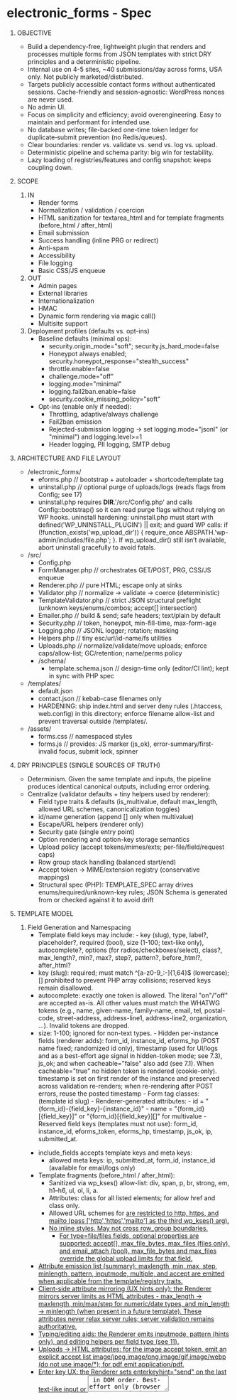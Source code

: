 electronic_forms - Spec
================================================================

1. OBJECTIVE
	- Build a dependency-free, lightweight plugin that renders and processes multiple forms from JSON templates with strict DRY principles and a deterministic pipeline.
	- Internal use on 4-5 sites, ~40 submissions/day across forms, USA only. Not publicly marketed/distributed.
	- Targets publicly accessible contact forms without authenticated sessions. Cache-friendly and session-agnostic: WordPress nonces are never used.
	- No admin UI.
	- Focus on simplicity and efficiency; avoid overengineering. Easy to maintain and performant for intended use.
	- No database writes; file-backed one-time token ledger for duplicate‑submit prevention (no Redis/queues).
	- Clear boundaries: render vs. validate vs. send vs. log vs. upload.
	- Deterministic pipeline and schema parity: big win for testability.
	- Lazy loading of registries/features and config snapshot: keeps coupling down.

2. SCOPE
	1. IN
		- Render forms
		- Normalization / validation / coercion
		- HTML sanitization for textarea_html and for template fragments (before_html / after_html)
		- Email submission
		- Success handling (inline PRG or redirect)
		- Anti-spam
		- Accessibility
		- File logging
		- Basic CSS/JS enqueue
	2. OUT
		- Admin pages
		- External libraries
		- Internationalization
		- HMAC
		- Dynamic form rendering via magic call()
		- Multisite support
	3. Deployment profiles (defaults vs. opt-ins)
		- Baseline defaults (minimal ops):
			- security.origin_mode="soft"; security.js_hard_mode=false
			- Honeypot always enabled; security.honeypot_response="stealth_success"
			- throttle.enable=false
			- challenge.mode="off"
			- logging.mode="minimal"
			- logging.fail2ban.enable=false
			- security.cookie_missing_policy="soft"
		- Opt-ins (enable only if needed):
			- Throttling, adaptive/always challenge
			- Fail2ban emission
			- Rejected-submission logging → set logging.mode="jsonl" (or "minimal") and logging.level>=1
			- Header logging, PII logging, SMTP debug

3. ARCHITECTURE AND FILE LAYOUT
	- /electronic_forms/
		- eforms.php	// bootstrap + autoloader + shortcode/template tag
		- uninstall.php	// optional purge of uploads/logs (reads flags from Config; see 17)
		- uninstall.php requires __DIR__.'/src/Config.php' and calls Config::bootstrap() so it can read purge flags without relying on WP hooks. uninstall hardening: uninstall.php must start with defined('WP_UNINSTALL_PLUGIN') || exit; and guard WP calls: if (!function_exists('wp_upload_dir')) { require_once ABSPATH.'wp-admin/includes/file.php'; }. If wp_upload_dir() still isn’t available, abort uninstall gracefully to avoid fatals.
	- /src/
		- Config.php
		- FormManager.php	// orchestrates GET/POST, PRG, CSS/JS enqueue
		- Renderer.php		// pure HTML; escape only at sinks
		- Validator.php		// normalize -> validate -> coerce (deterministic)
		- TemplateValidator.php	// strict JSON structural preflight (unknown keys/enums/combos; accept[] intersection)
		- Emailer.php		// build & send; safe headers; text/plain by default
		- Security.php		// token, honeypot, min-fill-time, max-form-age
		- Logging.php		// JSONL logger; rotation; masking
		- Helpers.php		// tiny esc/url/id-name/fs utilities
		- Uploads.php		// normalize/validate/move uploads; enforce caps/allow-list; GC/retention; name/perms policy
		- /schema/
			- template.schema.json	// design-time only (editor/CI lint); kept in sync with PHP spec
	- /templates/
		- default.json
		- contact.json		// kebab-case filenames only
		- HARDENING: ship index.html and server deny rules (.htaccess, web.config) in this directory; enforce filename allow-list and prevent traversal outside /templates/.
	- /assets/
		- forms.css		// namespaced styles
		- forms.js // provides: JS marker (js_ok), error-summary/first-invalid focus, submit lock, spinner

4. DRY PRINCIPLES (SINGLE SOURCES OF TRUTH)
	- Determinism. Given the same template and inputs, the pipeline produces identical canonical outputs, including error ordering.
	- Centralize (validator defaults + tiny helpers used by renderer):
		- Field type traits & defaults (is_multivalue, default max_length, allowed URL schemes, canonicalization toggles)
		- id/name generation (append [] only when multivalue)
		- Escape/URL helpers (renderer only)
		- Security gate (single entry point)
		- Option rendering and option-key storage semantics
		- Upload policy (accept tokens/mimes/exts; per-file/field/request caps)
		- Row group stack handling (balanced start/end)
		- Accept token -> MIME/extension registry (conservative mappings)
		- Structural spec (PHP): TEMPLATE_SPEC array drives enums/required/unknown-key rules; JSON Schema is generated from or checked against it to avoid drift

5. TEMPLATE MODEL
	1. Field Generation and Namespacing
		- Template field keys may include:
                        - key (slug), type, label?, placeholder?, required (bool), size (1-100; text-like only), autocomplete?, options (for radios/checkboxes/select), class?, max_length?, min?, max?, step?, pattern?, before_html?, after_html?
		- key (slug): required; must match ^[a-z0-9_:-]{1,64}$ (lowercase); [] prohibited to prevent PHP array collisions; reserved keys remain disallowed.
		- autocomplete: exactly one token is allowed. The literal "on"/"off" are accepted as-is. All other values must match the WHATWG tokens (e.g., name, given-name, family-name, email, tel, postal-code, street-address, address-line1, address-line2, organization, …). Invalid tokens are dropped.
		- size: 1-100; ignored for non-text types.
                - Hidden per-instance fields (renderer adds): form_id, instance_id, eforms_hp (POST name fixed; randomized id only), timestamp (used for UI/logs and as a best-effort age signal in hidden-token mode; see 7.3), js_ok; and when cacheable="false" also add <input type="hidden" name="eforms_token" value="<UUIDv4>"> (see 7.1). When cacheable="true" no hidden token is rendered (cookie-only). timestamp is set on first render of the instance and preserved across validation re-renders; when re-rendering after POST errors, reuse the posted timestamp
                - Form tag classes: <form class="eforms-form eforms-form-{form_id}"> (template id slug)
                - Renderer-generated attributes:
                        - id = "{form_id}-{field_key}-{instance_id}"
                        - name = "{form_id}[{field_key}]" or "{form_id}[{field_key}][]" for multivalue
                - Reserved field keys (templates must not use): form_id, instance_id, eforms_token, eforms_hp, timestamp, js_ok, ip, submitted_at.
		- include_fields accepts template keys and meta keys:
			- allowed meta keys: ip, submitted_at, form_id, instance_id (available for email/logs only)
		- Template fragments (before_html / after_html):
			- Sanitized via wp_kses() allow-list: div, span, p, br, strong, em, h1–h6, ul, ol, li, a.
			- Attributes: class for all listed elements; for <a> allow href and class only.
			- Allowed URL schemes for <a href> are restricted to http, https, and mailto (pass ['http','https','mailto'] as the third wp_kses() arg).
			- No inline styles. May not cross row_group boundaries.
                - For type=file/files fields, optional properties are supported: accept[], max_file_bytes, max_files (files only), and email_attach (bool). max_file_bytes and max_files override the global upload limits for that field.
		- Attribute emission list (summary): maxlength, min, max, step, minlength, pattern, inputmode, multiple, and accept are emitted when applicable from the template/registry traits.
		- Client-side attribute mirroring (UX hints only): the Renderer mirrors server limits as HTML attributes - max_length -> maxlength, min/max/step for numeric/date types, and min_length -> minlength (when present in a future template). These attributes never relax server rules; server validation remains authoritative.
		- Typing/editing aids: the Renderer emits inputmode, pattern (hints only), and editing helpers per field type (see 11).
		- Uploads -> HTML attributes: for the image accept token, emit an explicit accept list image/jpeg,image/png,image/gif,image/webp (do not use image/*); for pdf emit application/pdf.
		- Enter key UX: the Renderer sets enterkeyhint="send" on the last text-like input or <textarea> in DOM order. Best-effort only (browser support varies) and has no effect on validation or submission flow. The required attribute is driven only by the template’s required: true|false.
	2. Row Groups (Structured Wrappers)
		- pseudo-field: type=row_group with { mode:"start"|"end", tag:"div"|"section" (default div), class:"..." }
		- no key; no data; supports nesting
		- renderer adds a base wrapper class (e.g., "eforms-row") to each row_group element.
		- Dangling opens are auto-closed at form end to keep the DOM valid and a single _global config error EFORMS_ERR_ROW_GROUP_UNBALANCED is logged/emitted. A stray "end" with an empty stack is ignored and logged.
		- row_group pseudo-fields do not count toward validation.max_fields_per_form.
		- Row-group objects must omit key and allow only {type, mode, tag, class}; enforce additionalProperties:false.
		- Mis-balance reporting: if the row_group stack is mis-balanced at form end, emit a single _global config error (EFORMS_ERR_ROW_GROUP_UNBALANCED) (do not duplicate per-field errors).
	3. Template JSON
		- Location: /templates/
		- Filename allow-list: /^[a-z0-9-]+\.json$/
		- Design-time schema pointer (optional but recommended): use a stable web URL to the schema in your repo (e.g., "${SCHEMA_URL}/template.schema.json") or a local absolute path suitable to the environment. Avoid hard-coded /wp-content/plugins/... paths.
		- Minimal shape:
			- id (slug), version (string), title (string)
			- success { mode:"inline"|"redirect", redirect_url?, message? }
                    - email { to, subject, email_template ("foo" -> templates/email/foo.*), include_fields[], display_format_tel? }
				- display_format_tel enum: "xxx-xxx-xxxx" (default), "(xxx) xxx-xxxx", "xxx.xxx.xxxx" (any other value falls back to default at runtime)
			- fields[] of field objects (see 5.1)
			- submit_button_text (string)
			- rules[] of bounded JSON rules (see 10)
	4. Options Shape
		- options = [{ key, label, disabled? }, ...]
		- stored value = option key; label is for rendering only
		- Validation rule: if options[i].disabled === true, that option key may not be submitted; selecting it is a validation error.
	5. Versioning & Cache Keys
		- prefer explicit version; fallback to filemtime()
	6. Validation (Design-time vs Runtime)
		- Runtime in PHP, 2 phases:
			- (0) Structural preflight by TemplateValidator
			- (1) Normalize -> Validate -> Coerce by Validator
			- /src/schema/template.schema.json is CI/docs only; ensure parity with TEMPLATE_SPEC
			- If JSON is malformed or missing keys, it should fail gracefully with a clear "Form configuration error" 	message, not white-screen PHP.
			- Unknown rule values are rejected by the PHP validator.
			- Structural preflight enforces that for file/files fields, accept[] intersect global allow-list is non-empty; otherwise emit EFORMS_ERR_ACCEPT_EMPTY.
			- CI MUST validate /templates/*.json against /src/schema/template.schema.json and assert parity with the PHP TEMPLATE_SPEC to prevent drift.
                        - Enforce email.display_format_tel is one of the allowed enum values; unknown values are dropped at runtime but flagged in preflight.
        7. TemplateContext (internal)
                - TemplateValidator returns a normalized TemplateContext array consumed by Renderer, Validator, and Security.
                - Keys include: has_uploads (bool), descriptors[] (field descriptors from Spec), version, id, email, success, rules, fields (normalized copies).
                - max_input_vars_estimate: int advisory for potential PHP max_input_vars limit.
                - The descriptors array drives attribute mirroring so Renderer and Validator stay perfectly in sync.
                - Type Descriptors & Handler Resolution
                        - Descriptor schema mirrors `Spec::typeDescriptors()`:
                                {
                                        type: string,
                                        is_multivalue: bool,
                                        html: { ... },       // per-type constants mirrored into DOM
                                        validate: { ... },   // validation traits/defaults
                                        handlers: {
                                                validator_id: string,
                                                normalizer_id: string,
                                                renderer_id: string
                                        }
                                }
                        - Each descriptor captures structural traits (multivalue, defaults, attribute mirrors) and per-type constants (accepted schemes, pattern hints). Alias types may reuse handler IDs while overriding traits.
                        - During preflight, handler IDs are resolved to callables via `Validator::resolve()` and `Renderer::resolve()`. These per-class registries are private and fail fast: unknown IDs trigger a `RuntimeException`.
                        - CI asserts every handler ID in TEMPLATE_SPEC resolves in its registry; JSON Schema parity tests guard against drift.
                        - Example resolution:
                                
                                ```php
                                $desc = Spec::typeDescriptors()['email'];
                                $v = Validator::resolve($desc['handlers']['validator_id'], 'validator');
                                $r = Renderer::resolve($desc['handlers']['renderer_id']);
                                $alias = Spec::typeDescriptors()['first_name']; // alias of text
                                Validator::resolve($alias['handlers']['validator_id'], 'validator'); // text validator
                                ```

6. CENTRAL REGISTRIES (INTERNAL ONLY)
        - Static registries (no public filters): field_types, validators, normalizers/coercers, renderers
        - Registries are instantiated on demand; upload and logging registries load only when their features are enabled (see 19.1).
        - Registries are lightweight maps; only entries referenced by the active template are consulted during render/validate; extraneous POST keys are ignored (see §8)
        - Behavior is registry-driven and parameterized by template values
        - Validator, Normalizer/Coercer, and Renderer each maintain a private registry:
                - `private const HANDLERS = ['email' => [self::class, 'validateEmail'], ...];`
                - a tiny `resolve($id)` helper returns the callable and throws a deterministic `RuntimeException` when missing.
        - Registries remain private; resolution happens during preflight and is fail-fast.
	- Uploads registry settings: token->mime/ext expansions; image sanity; caps
	- Accept token map (canonical, conservative). For v1 parity, the only shipped tokens are image and pdf; do not add tokens unless explicitly required.
	- Upload registry loads on demand when a template with file/files is rendered or posted.
	- Structural registry (TEMPLATE_SPEC) defines allowed keys, required combos, enums (implements additionalProperties:false)
	- Escaping map (per sink) to be used consistently:
		- HTML text -> esc_html
		- HTML attribute -> esc_attr
		- Textarea -> esc_textarea
		- URL (render) -> esc_url
		- URL (storage/transport) -> esc_url_raw
		- JSON/logs -> wp_json_encode
	- Challenge and Throttle modules are loaded only when needed. Initialize the challenge module when (a) challenge.mode != "off", or (b) security.cookie_missing_policy == "challenge", or (c) a POST sets Security::token_validate().require_challenge === true. No classes, hooks, or assets are registered otherwise.

7. SECURITY
	1. Submission Protection for Public Forms:
		- Hybrid token scheme (shortcode-driven)
			- [eform id="contact" cacheable="true"] -> cookie-based token (static HTML).
			- [eform id="contact" cacheable="false"] -> server-side per-render token (dynamic hidden field).
			- Server decides token type when generating the form. POST handler is agnostic.
			- Token precedence: When a valid hidden eforms_token (cacheable="false") is present, ignore any cookie token. Reject only if neither a valid hidden token nor a valid cookie token is available. (Prevents false failures from stale cookies.)
		- On GET
			- if cacheable="true":
				- Include <img src="/eforms/prime?f={form_id}" aria-hidden="true" alt="" width="1" height="1">.
				- /eforms/prime responds 204 No Content and sets eforms_t_{form_id}=<UUIDv4> with HttpOnly; SameSite=Lax; Path=/; Max-Age=security.token_ttl_seconds; and Cache-Control: no-store; add Secure when is_ssl().
				- Do not set the Domain attribute by default (avoid cross-subdomain scope)
				- Form HTML is static & cacheable (no token in markup).
			- if cacheable="false":
				- Omit the pixel and inject a hidden eforms_token field (UUIDv4). Send Cache-Control: private, no-store on this page to prevent caching of the per-render token.
		- On POST /eforms/submit
			- CSRF Gate:
				- Evaluate per 7.4 (Origin-only policy).
				- In hard mode: cross -> HARD FAIL; unknown -> HARD FAIL; missing -> HARD FAIL only when security.origin_missing_hard=true
				- In soft mode: cross/unknown -> +1 soft; missing -> +1 soft only when security.origin_missing_soft=true.
			- Method/Type: Require POST. Accept only:
				- application/x-www-form-urlencoded (charset param allowed)
				- multipart/form-data (boundary param required).
				- Else -> 405 Method Not Allowed (with Allow: POST) or 415 Unsupported Media Type.
				- POST size enforcement: see §7.5 (RuntimeCap).
			- Token validation:
				- Hidden-token present (cacheable="false")
					- Validate the hidden eforms_token (UUIDv4).
					- If invalid/missing:
						- When security.submission_token.required=true -> HARD FAIL (EFORMS_ERR_TOKEN).
						- When security.submission_token.required=false -> set token_soft=1 and continue to §7.6.
				- Cookie mode (cacheable="true", no hidden token present)
                                        - Read eforms_t_{form_id} cookie (UUIDv4). If missing/invalid, apply security.cookie_missing_policy (overrides submission_token.required):
                                                - cookie_missing_policy=off -> proceed with no soft signal and continue to §7.6.
                                                - cookie_missing_policy=soft -> set token_soft=1 and continue to §7.6.
                                                - cookie_missing_policy=hard -> HARD FAIL (EFORMS_ERR_TOKEN).
                                                - cookie_missing_policy=challenge -> set token_soft=1 and mark challenge required (even if challenge.mode=off).
                                                        - If verification later succeeds (§7.10), clear all soft signals for this request; hard failures are never overridden.
				- When challenge is required but the provider is unconfigured (missing site/secret keys), do not hard-fail; retain the existing +1 soft signal, log EFORMS_CHALLENGE_UNCONFIGURED, and continue.
				- Precedence rule: If a valid hidden token is present, ignore any cookie token entirely (prevents stale-cookie false negatives).
				- Validation outputs: Security::token_validate() returns { mode:"hidden"|"cookie", token_ok:bool, hard_fail:bool, soft_signal:0|1, require_challenge:bool }. Downstream stages use this object; do not re-parse token state.
				- Cookie rotation: In cookie mode, rotate eforms_t_{form_id} on every POST (first, duplicate, or I/O error). No rotation in hidden-token mode.
				- User message: Map hard failures to EFORMS_ERR_TOKEN (“This form was already submitted or has expired - please reload the page.”).
				- Test matrix (add to CI):
					- hidden + required=true + missing -> HARD
					- hidden + required=false + missing -> soft +1
					- cookie + policy=hard + missing -> HARD
					- cookie + policy=soft + missing -> soft +1
					- cookie + policy=challenge + missing -> soft +1 + challenge; pass -> clears soft, fail/timeout -> remains soft +1
					- cookie + expired (treated as missing) + policy=hard ⇒ HARD
					- cookie + expired (treated as missing) + policy=soft ⇒ soft +1
					- cookie + expired (treated as missing) + policy=challenge ⇒ soft +1 + challenge; pass ⇒ clears soft
	2. Honeypot
		- Ordering: the Honeypot check runs after the CSRF gate (§7.1) and never overrides a CSRF hard fail.
		- Stealth logging: JSONL { code:"EFORMS_ERR_HONEYPOT", severity:"warning", meta:{ stealth:true } }; also set header X-EForms-Stealth: 1. Do not emit a normal "success" info log.
		- Field: eforms_hp (fixed POST name; randomized id). Must be empty. Submitted value is discarded and never logged as content.
		- Config: security.honeypot_response: "hard_fail" | "stealth_success" (default "stealth_success").
		- Common behavior (both modes):
			- Treat as spam-certain and short-circuit the pipeline before validation/coercion/email.
			- Delete any temporary uploads; do not store or attach.
			- Record throttle signal and log { code:"EFORMS_ERR_HONEYPOT", stealth:(security.honeypot_response==="stealth_success") } (no field value).
			- Token handling: attempt ledger reservation to burn the token; in cookie mode, rotate the cookie token in the response.
		- Mode: "stealth_success" (default)
			- No side-effects (no email, no persistent uploads), but mimic a normal success UX:
				- Inline mode: set the short-lived success cookie (eforms_s_{form_id}) and 303 PRG to the same URL; renderer will show the configured success message.
				- Redirect mode: 303 to success.redirect_url as usual.
			- Success metrics/analytics MUST NOT count these as real successes (log flag stealth:true).
		- Mode: "hard_fail"
		- Re-render the form with a generic global error (EFORMS_ERR_HONEYPOT) and HTTP 200; do not expose field-level hints.
	3. Timing Checks
		- min_fill_time default 4s (soft; configurable).
		- min_fill_time is measured from the instance's original timestamp; validation re-renders MUST NOT reset it
		- Max form age enforcement:
                        - Cookie (cacheable="true") mode: token age is enforced by the cookie’s Max-Age; when expired/missing, treat as a missing cookie and apply security.cookie_missing_policy (i.e., policy decides off/soft/hard/challenge).
			- Hidden-token (cacheable="false") mode: posted timestamp is a best-effort age signal; older than security.max_form_age_seconds -> +1 soft (never a hard fail on age alone).
		- js_ok flips to "1" on DOM Ready (soft unless security.js_hard_mode=true, in which case hard fail).
	4. Headers
		- Normalize and truncate User-Agent to printable characters; cap length at security.ua_maxlen
		- Origin check (authoritative): When present, validate the Origin header. Normalize to scheme + host + effective port (80/443 normalized to defaults; non-default ports are significant). Compute origin_state as same | cross | unknown (null/opaque) | missing.
		- Policy (security.origin_mode):
			- off -> no signal (treat as +0).
			- soft (default) -> same -> +0; cross -> +1 soft; unknown (null/opaque) -> +1 soft; missing -> +1 soft only when security.origin_missing_soft=true, otherwise +0.
			- hard -> same -> +0; cross -> HARD FAIL; unknown (null/opaque) -> HARD FAIL; missing -> HARD FAIL only when security.origin_missing_hard=true, otherwise +0.
		- Logging: Log origin_state only (no Referrer). Do not log full header values.
		- Referrer is not consulted; the plugin is Origin-only.
		- Security::origin_evaluate() returns {state: same|cross|unknown|missing, hard_fail: bool, soft_signal: 0|1}. Downstream stages MUST NOT re-parse the Origin header.
	5. POST Size Cap (authoritative)
		- Applies after the Type gate in §7.1 (only application/x-www-form-urlencoded and multipart/form-data are accepted).
		- Definitions:
			- AppCap = security.max_post_bytes (authoritative plugin cap; integer bytes)
			- IniPost = Helpers::bytes_from_ini(ini_get('post_max_size'))
			- IniUpload = Helpers::bytes_from_ini(ini_get('upload_max_filesize'))
		- RuntimeCap (final, authoritative):
			- If uploads.enable = false or Content-Type = application/x-www-form-urlencoded -> RuntimeCap = min(AppCap, IniPost)
			- If uploads.enable = true and Content-Type = multipart/form-data -> RuntimeCap = min(AppCap, IniPost, IniUpload)
			- (Even if no files are posted, multipart/form-data still takes this branch; IniUpload participates in min().)
			- Additionally enforce:
				- uploads.total_request_bytes (request-level), and
				- per-file (uploads.max_file_bytes), per-field totals (uploads.total_field_bytes), and counts (uploads.max_files).
		- Guards and behavior:
			- Early abort: If CONTENT_LENGTH is present and strictly greater than RuntimeCap, abort with a generic message before reading the body.
			- Runtime note: In common PHP SAPIs the request body is parsed before userland; streaming enforcement during read may not be available. When CONTENT_LENGTH is missing/inaccurate, rely on PHP INI limits and post-facto aggregate checks (request/field/file caps) and reject upon detection.
			- Uploads disabled: When uploads.enable = false, never factor any uploads.* values (including IniUpload) into RuntimeCap.
			- Multipart without files: When uploads.enable = true but no file fields are declared/posted, RuntimeCap still follows the multipart branch above; per-file/field caps trivially pass.	
		- Non-normative test matrix (add to CI):
			- uploads=off + urlencoded → RuntimeCap = min(AppCap, IniPost)
			- uploads=on + urlencoded (no files) → RuntimeCap = min(AppCap, IniPost) (no IniUpload)
			- uploads=on + multipart with files → RuntimeCap = min(AppCap, IniPost, IniUpload) + uploads caps
			- Missing/incorrect CONTENT_LENGTH → rely on PHP INI limits; reject post-facto when aggregate caps are computed
		- max_input_vars advisory (non-fatal)
			- Purpose: warn developers when a form is likely to approach PHP’s max_input_vars limit. This is advisory only and never blocks submission.
			- Scope: computed at GET/render time only (no extra work during POST). No admin UI notices are used.
			- Operational notes:
				- PHP max_input_vars applies to $_POST/$_GET only (not $_FILES).
				- Radio groups submit one value at most (+1). Checkbox groups and multi-selects can submit many values.		
			- Threshold:
				- Let M = (int) ini_get('max_input_vars'). If M <= 0, set M = 1000.
				- Trigger an advisory when estimate >= ceil(0.9 * M).
			- Estimation algorithm (render time):
				- Hidden baseline inputs per instance:
				- hidden_base = 5 → form_id, instance_id, eforms_hp, timestamp, js_ok.
				- If cacheable="false" (hidden token rendered): hidden = hidden_base + 1, else hidden = hidden_base.
				- Initialize estimate = hidden.
				- For each field in the template:
					- Single-value controls (text, name/first_name/last_name, email, url, tel/tel_us, zip/zip_us, number, range, date, textarea, textarea_html, select (single), radio (group)): estimate += 1.
					- Checkbox group: estimate += min(options_count, validation.max_options_per_group).
					- Select (multiple): estimate += min(options_count, validation.max_options_per_group).
					- row_group pseudo-fields: +0 (no data).
				- Do not count uploads: $_FILES entries are excluded from max_input_vars.
			- When the threshold is met/exceeded:
				- Log a one-line JSONL advisory: { code:"EFORMS_MAX_INPUT_VARS_NEAR_LIMIT", severity:"warning", meta:{ estimate, max_input_vars: M } }.
				- Emit a developer-visible HTML comment adjacent to the form only when WP_DEBUG is true, e.g.: <!-- eforms: max_input_vars advisory — estimate=942, max_input_vars=1000 -->.
			- Remediation guidance (non-blocking, documented only):
				- Reduce large option sets (especially checkbox groups / multi-selects), split forms, or raise max_input_vars in php.ini/.user.ini.
			- Ignore challenge inputs: The estimate excludes any hidden inputs added by Turnstile/hCaptcha/reCAPTCHA. (Advisory is computed at GET time only; later POST-time challenge fields are intentionally ignored.)
	6. Spam Decision
		- Hard checks first: honeypot_empty and Security::token_validate().hard_fail (includes cookie policy / origin hard-fail). Any hard fail stops processing.
		- Soft signals (each adds 1 unless policy says otherwise):
			- min_fill_ok: false -> +1
			- js_ok not "1" -> +1; when security.js_hard_mode=true, this is a HARD FAIL instead (no soft +1).
			- ua_present: missing/empty UA -> +1
			- age_ok (hidden-token mode): false -> +1 (see §7.3)
			- Note (hidden-token mode): age_ok is advisory only (timestamp is client-supplied); CSRF protection derives from the Origin policy.
			- origin_soft_signal (from §7.4) contributes +1; if §7.4 hard-failed, this stage is never reached.
			- token signal: when Security::token_validate().soft_signal === 1, add +1 (covers hidden-token mode when submission_token.required=false and cookie mode per cookie_missing_policy).
			- When cookie_missing_policy=challenge and verification succeeds (§7.10), set soft_fail_count = 0 (do not override any hard failure).
		- Decision:
			- soft_fail_count >= spam.soft_fail_threshold -> spam-fail
			- soft_fail_count == 1 -> deliver as suspect
			- soft_fail_count == 0 -> deliver normal
		- Accessibility note: security.js_hard_mode=true will block non-JS users, including some assistive technologies. Keep it opt-in and document the trade-off.
		- challenge success clears soft signals, but never overrides hard failures.
	7. Redirect Safety
		- wp_safe_redirect; same-origin only, including scheme/host/port.
	8. Suspect Handling
		- add headers: X-EForms-Soft-Fails, X-EForms-Suspect; subject tag (configurable)
	9. Throttling (optional; file-based)
		- Purpose: dampen spikes from the same IP without DBs or queues.
                - Keying: compute a throttle key from the resolved client IP per §16, then apply privacy settings:
                        - privacy.ip_mode=hash → sha256(ip + privacy.ip_salt).
                        - privacy.ip_mode=masked → sha256(masked_ip + privacy.ip_salt).
                        - privacy.ip_mode=full → plain IP (no hashing).
                        - privacy.ip_mode=none → throttling disabled (no key available)
		- Algorithm (fixed 60s window, tiny file):
			- File shape: {"window_start": <unix>, "count": <int>, "cooldown_until": <unix|0>}.
			- On POST: lock file with flock, roll window if now - window_start >= 60, then count++.
			- If count > throttle.per_ip.max_per_minute -> throttle_state=over:
				- set cooldown_until = now + throttle.per_ip.cooldown_seconds.
				- Emit soft signal (throttled=true).
			- If count > throttle.per_ip.max_per_minute * throttle.per_ip.hard_multiplier -> throttle_state=hard:
				- HARD FAIL with generic message (no side effects).
			- While now < cooldown_until: treat as over on every POST.
		- Decision wiring:
			- Add throttle_ok/throttle_state into the spam signal set in §7.6.
			- Over-limit -> +1 soft. Hard over-limit -> hard failure.
		- Storage: ${uploads.dir}/throttle/{h2}/{key}.json (dirs 0700, files 0600); no date partitions. GC files whose mtime is older than 2 days during GET/POST shutdown.
	10. Adaptive challenge (optional; Turnstile preferred)
		- Purpose: only challenge when risk > 0; default off.
		- Modes:
			- off → never render/verify.
			- auto → require challenge only when soft_fail_count >= 1.
			- always → require challenge on every POST.
		- Providers: turnstile | hcaptcha | recaptcha (server-verify via WP HTTP API).
		- Render:
			- On GET: normally do not render.
			- On POST re-render with soft_fail_count >= 1 (and mode=auto) or when mode=always, render the widget placeholder and enqueue the provider script (see §22).
		- Verify (server-side, short timeouts; no external libs):
			- On POST when required, read provider’s response token; call verify endpoint with secret, response, and remoteip.
			- If success -> clear all soft signals for this request (soft_fail_count = 0), but do not override hard fails.
			- If failure or timeout -> add +1 soft and attach global error EFORMS_ERR_CHALLENGE_FAILED.
			- Requirement triggers: verify when challenge.mode="always", or ("auto" and soft_fail_count >= 1), or Security::token_validate().require_challenge === true (from cookie policy).
			- Unconfigured provider fallback: if verification is required but the provider is unconfigured, skip verification, add +1 soft (if not already present), and log EFORMS_CHALLENGE_UNCONFIGURED.
		- Accessibility: rely on provider’s built-in accessibility; always allow retry on re-render.
		- Turnstile → cf-turnstile-response; hCaptcha → h-captcha-response; reCAPTCHA v2 → g-recaptcha-response
		
8. VALIDATION & SANITIZATION PIPELINE (DETERMINISTIC)
	0. Structural preflight (stop on error; no field processing)
		- Unknown keys rejected at every level (root/email/success/field/rule).
		- fields[].key must be unique; duplicates → EFORMS_ERR_SCHEMA_DUP_KEY.
		- Enum enforcement (field.type, rule.rule, row_group.mode, row_group.tag).
		- Conditional requirements (e.g., success.mode="redirect" -> redirect_url required; type="files" -> max_files optional but not < 1; row_group must omit key).
		- accept[] intersect global allow-list must be non-empty; empty -> EFORMS_ERR_ACCEPT_EMPTY.
		- Row-group object shape must match spec; mis-shapes -> EFORMS_ERR_SCHEMA_OBJECT.
	1. Security gate (hard/soft signals; stop on hard failure)
        2. Normalize (lossless; wp_unslash/trim; Helpers::nfc for Unicode NFC)
		- Uploads: flatten $_FILES; shape items as { tmp_name, original_name, size, error, original_name_safe }
		- Treat UPLOAD_ERR_NO_FILE or empty original_name as "no value".
		- An item is "present" only when error === UPLOAD_ERR_OK AND size > 0; otherwise it is "no value" (and triggers a validation error if the field is required).
	3. Validate (normalized values)
		- required, max_length, patterns, allow-lists, cross-field rules
		- Options: reject submissions that include a key marked disabled in the options[] for that field.
		- Uploads:
			- per-file/field/request caps; count cap for files
			- MIME/ext/finfo agreement required.
			- application/octet-stream is allowed only when finfo and file extension agree and the accept-token allows it; otherwise treat as unknown and reject. Unknown/zero/ambiguous MIME types are rejected.
			- Optional image sanity via getimagesize for images
			- No SVG; no macro-enabled Office
			- Arrays rejected on single-file fields
                - finfo must not return false. When finfo is false or unknown, treat as unknown and reject. application/octet-stream is allowed only when finfo and extension agree and an accept-token permits it.
                - If the `fileinfo` extension is unavailable, define `EFORMS_FINFO_UNAVAILABLE` and fail uploads deterministically.
                - Only evaluate fields declared in the template; ignore extraneous POST keys. Still reject arrays where a scalar is expected.
		- Client validation (when enabled) is advisory only; the full server pipeline executes for every POST regardless of client state.
	4. Coerce (post-validate)
		- cast/canonicalize; lowercase email domain; collapse whitespace (if enabled)
		- defer file moves until global success; move to private dir; 0600/0700 perms; hashed stored name; compute sha256
	5. Use canonical values only (email/logs)
	6. Escape at sinks only (per map in section 6)

9. SPECIAL CASE: HTML-BEARING FIELDS
	- textarea_html only
	- size bound via validation.textarea_html_max_bytes (default 32768 bytes)
	- sanitize with wp_kses_post; sanitized result is canonical; escape per context at sinks
	- Post-sanitize bound: after wp_kses_post, re-check the canonical value size. If bytes > validation.textarea_html_max_bytes, fail validation with EFORMS_ERR_HTML_TOO_LARGE. Do not auto-truncate to avoid silent data loss.

10. CROSS-FIELD RULES (BOUNDED SET)
	- Supported:
		- required_if: { "rule":"required_if", "field":"other", "equals":"value" }
		- required_if_any: { "rule":"required_if_any", "fields":[...], "equals_any":[...] }
		- required_unless: { "rule":"required_unless", "field":"other", "equals":"value" }
		- matches: { "rule":"matches", "field":"other" }
		- one_of: { "rule":"one_of", "fields":["a","b","c"] }
		- mutually_exclusive: { "rule":"mutually_exclusive", "fields":["a","b"] }
	- Deterministic evaluation order: top-to-bottom
	- additionalProperties:false per rule object
	- Multiple violations reported together

11. BUILT-IN FIELD TYPES (DEFAULTS; US-FOCUSED)
        - Spec::descriptorFor($type) exposes a descriptor for each field type with:
                - is_multivalue: bool
                - html { tag:"input|textarea|select", type?, multiple?, inputmode?, pattern?, attrs_mirror:{ maxlength?, minlength?, min?, max?, step? } }
                - validate { required?, pattern?, range?, canonicalize? }
        - name / first_name / last_name: alias of text; trim internal multiples; default autocomplete accordingly
        - text: length/charset/regex
        - textarea: length/charset/regex
	- textarea_html: see 9. mirror maxlength/minlength when provided.
	- email: type="email", inputmode="email", spellcheck="false", autocapitalize="off"; mirror maxlength/minlength when set.
	- url: wp_http_validate_url + allowed schemes (http, https). type="url", spellcheck="false", autocapitalize="off". (No need for inputmode here; type="url" already pulls the right keyboard.)
	- tel_us: NANP; digits-only canonical 10 digits; optional +1 stripped; no extensions. type="tel", inputmode="tel"; mirror maxlength;
	- tel (generic): freeform; trimmed
	- number / range: keep native input types; add inputmode="decimal" and mirror min/max/step exactly as validated server-side.
	- select / radio: store option key
	- checkbox: single -> bool; group -> array of keys
	- zip_us: type="text", inputmode="numeric", pattern="\\d{5}" (hint only); always set maxlength=5; server enforces ^\d{5}$.
	- zip (generic): freeform
	- file: single upload. Map accept tokens to explicit lists:
		- image → image/jpeg,image/png,image/gif,image/webp
		- pdf   → application/pdf
	- files: multiple upload with max_files; same explicit lists; email attachment policy unchanged (§14).
	- The field.type enum includes all types listed in this section plus the row_group pseudo-field (see 5.2).
	- date: mirror min/max and step when provided.
	- For each field, include the HTML attributes you'll emit (e.g., email -> inputmode=email, spellcheck=false, autocapitalize=off; files -> multiple; tel_us -> inputmode=tel; zip_us -> inputmode=numeric).
        - Cache active descriptors per request: when loading the template, merge the type descriptor with template overrides, resolve handler IDs to callables once, and reuse the result in both Renderer and Validator. This avoids string lookups and keeps attribute mirroring perfectly in sync.

12. ACCESSIBILITY (A11Y)
	1. Labels
		- Always render a <label> for each control; if missing, derive Title Case label and mark visually hidden
		- label@for matches control id; control id unique
	2. Required Fields
		- native controls: use native required only (no aria-required)
		- custom widgets: aria-required="true"
		- show visual indicator (e.g., "*")
	3. Grouped Controls
		- radio/checkbox groups wrapped in <fieldset> with <legend>
		- link error summary targets to fieldset/legend (or first control); use aria-describedby to include error id
	4. Error Summary (top)
		- role="alert" container appears after submit when errors exist; list links to invalid controls; forms.js focuses summary then first invalid control
		- Do not use role="alert" on each field; if live updates are needed, use aria-live="polite" or role="status" on the field-level error container.
		- Do not set role="alert" globally; only the error summary uses it post-submit.
		- For radio/checkbox groups, error links target the <fieldset>/<legend> container (or first control), and aria-describedby includes the error id.
		- Global summary uses role="alert" only after submit; individual fields use aria-live="polite" if needed.
		- The error summary container must be focusable with tabindex="-1"; forms.js focuses it once after submit when errors exist, then focuses the first invalid control.
	5. Per-field Errors
		- <span id="error-{field_id}" class="eforms-error">...</span>
		- when invalid: aria-invalid="true"; aria-describedby includes error id
	6. Focus Behavior
		- forms.js focuses first invalid after submission
		- Do not set multiple autofocus attributes.
	7. File Inputs
		- follow same patterns as native inputs

13. SUCCESS BEHAVIOR (PRG)
	- inline: PRG (303) to same URL with eforms_success={form_id}; renderer shows success only in the first instance in source order when multiple same-ID instances are present; suppress in subsequent instances.
	- redirect: wp_safe_redirect(redirect_url, 303); no flag on destination
	- PRG status: fixed at 303.
	- Page caching: do not disable page caching globally. Only vary/bypass caching for (a) the short-lived success cookie eforms_s_{form_id} and (b) requests containing eforms_* query args.
	- Success responses MUST send: Cache-Control: private, no-store, max-age=0 and SHOULD include Vary: Cookie scoped to eforms_s_{form_id}.
	- Any request containing eforms_* query args MUST send: Cache-Control: private, no-store, max-age=0.
	- namespace internal query args with eforms_*
	- success.message is treated as plain text and escaped.
	- Anti-spoofing (inline mode only): on successful POST for inline mode, set a short-lived, HttpOnly, SameSite=Lax cookie (e.g., eforms_s_{form_id}) bound to {form_id}:{instance_id}. On subsequent GET, show success only when both the query arg AND a matching cookie are present; then clear the cookie.
	- Cookie TTL is 5 minutes; set HttpOnly, SameSite=Lax, and Secure when is_ssl(); cookie path = current request path.
	- When rendering the success view (cookie + query matched), send no-cache headers (e.g., call nocache_headers()) to prevent cached success for other users.
	- If your cache layer supports it, add Vary: Cookie (or equivalent) for the eforms_s_{form_id} cookie on the success response.
	- If a page cache is present, bypass caching for requests with eforms_s_{form_id} or set "no-store" on the success response if your cache layer respects it.

14. EMAIL DELIVERY
	- DMARC alignment: From: no-reply@{site_domain}
	- From precedence: if email.from_address is a valid same-domain address, use it; otherwise default to no-reply@{site_domain}. Always keep From: on the site domain for DMARC alignment.
	- email.envelope_sender (string; optional; same-domain recommended). If set, PHPMailer->Sender is used; otherwise server default applies. Bounces will target this address.
	- From domain: parse_url(home_url()).host (lowercase; strip www)
	- default content type: text/plain; HTML emails only if email.html=true
	- subjects/headers built programmatically; sanitize for CR/LF; no raw user input in headers
	- Header byte caps (defensive): After collapsing control characters, truncate both the Subject and From Name to ≤255 bytes (UTF-8 safe) before header assembly. No CR/LF or multi-line input is ever accepted from user fields.
	- PHPMailer may fold long headers to comply with RFCs; our pre-cap guarantees we never pass pathological lengths into header assembly.
	- Reject arrays where a scalar is expected in headers/subject fields
	- Additionally, collapse ASCII control characters (0x00-0x1F, 0x7F) in From Name and Subject to a single space before header assembly.
	- Reply-To from a validated email field (config via email.reply_to_field)
	- deliverability: recommend SMTP with SPF/DKIM/DMARC
	- template tokens: {{field.key}}, {{submitted_at}}, {{ip}}, {{form_id}}
	- If an upload field key appears in include_fields, render its value as a comma-separated list of original_name_safe in the email body (attachments are governed separately by email_attach and size/count limits)
	- attachments: only for fields with email_attach=true; enforce uploads.max_email_bytes and email.upload_max_attachments; summarize overflow in body
	- Order of operations: enforce uploads.max_email_bytes and email.upload_max_attachments before invoking PHPMailer->send() to avoid SMTP 552 rejections.
	- staging safety: email.disable_send; email.staging_redirect_to (string|array) to override all recipients; add X-EForms-Env: staging; prefix subject [STAGING]. (EFORMS_STAGING_REDIRECT_TO remains a deprecated alias.)
	- optional DKIM via PHPMailer when email.dkim.* set
	- If any email.dkim.* parameter is missing/invalid, proceed without DKIM and log a warning.
	- PHPMailer debug is enabled only when email.debug.enable=true and logging.level>=1; capture via Debugoutput; strip CR/LF; redact secrets/credentials; when logging.pii=false, also redact full email addresses; truncate to email.debug.max_bytes.
	- PHPMailer Timeout set from email.smtp.timeout_seconds; on transient failures, retry up to email.smtp.max_retries with email.smtp.retry_backoff_seconds backoff.
	- Register wp_mail_failed to log reason and phpmailer_init to apply DKIM and optional debug output.
	- email.policy semantics:
		- strict: RFC-compliant parsing; trim; single @; reject otherwise.
		- autocorrect: do strict parsing, then:
		- trim & collapse internal spaces,
		- lowercase domain,
		- normalize common domain typos in display only (.con→.com, .c0m→.com); canonical stays strict,
		- if correction applied, include [corrected] note in logs (headers never use unverified input).
	- display_format_tel tokens (allowed):
		- "xxx-xxx-xxxx" (default)
		- "(xxx) xxx-xxxx"
		- "xxx.xxx.xxxx"
		- Any other value falls back to default. Formatting affects email body only (not logs/canonical).

15. LOGGING
- Single mental model: mode chooses destination, level chooses severities, pii/headers choose detail, and rotation uses two dials: 'file_max_size' + 'retention_days'.
- Destinations
	- 'logging.mode' (authoritative): '"jsonl" | "minimal" | "off"'.
		- jsonl — structured JSONL files in '${uploads.dir}' with rotation/retention.
		- minimal — one compact line per event via 'error_log()' (or 'wp_debug_backtrace_summary'), no file rotation (server log policy governs retention).
		- off — no logging (except optional Fail2ban line if enabled; see Fail2ban below).
- Severity mapping (backend-agnostic)
	- error — fatal pipeline failures (invalid config, SMTP errors, file/ledger I/O).
	- warning — rejected submissions (spam decisions, validation failures, challenge timeouts).
	- info — successful sends, token rotations, throttling state changes.
- Verbosity
	- 'logging.level': '0|1|2' (default '0')
		- '0' → errors only
		- '1' → errors + warnings (includes *all* rejections & spam decisions)
		- '2' → errors + warnings + info
- PII/headers toggles (unchanged)
	- 'logging.pii' (default 'false') — when 'true', allows full emails/IPs in JSONL only; minimal mode still masks unless explicitly overridden.
	- 'logging.headers' (default 'false') — if 'true', log *normalized* UA/Origin (Origin as scheme+host only; no path/query/fragment).
- Rotation & retention (two-dial)
	- Files live under: 'wp_upload_dir()['basedir'].'/eforms-private' (dirs '0700', files '0600').
	- Rotate current JSONL file when size exceeds 'logging.file_max_size' (bytes).
	- Prune by age: delete JSONL files older than 'logging.retention_days'.
	- Order: on write → rotate if needed → prune by age.
	- Note: 'flock()' might be unreliable on some NFS mounts; prefer local disk or documented NFS settings.
- What to log (all modes, subject to PII/headers)
	- Timestamp (UTC ISO-8601), severity, form_id, instance_id, request URI (path + only 'eforms_*' query), privacy-processed IP (per §16), stable error code + message, spam signals summary (honeypot, origin_state, soft_fail_count, throttle_state), plus email SMTP failure reason when applicable.
	- Optionally, when 'logging.on_failure_canonical=true', include sanitized field names + sanitized values only for fields causing rejection.
	- Throttle & challenge: when 'logging.level >= 1', log throttle decisions and challenge verify outcome as compact meta (redact provider tokens).
- Minimal mode line format
	- eforms severity=<error|warning|info> code=<EFORMS_*|PHPMailer> form=<form_id> inst=<instance_id> ip=<masked|hash|full|none> uri="<path?eforms_*...>" msg="<short message>" meta=<compact JSON>
	- SMTP/PHPMailer: include host, safe error, retries; when 'email.debug.enable=true' and 'logging.level>=1', append a truncated debug tail ('email.debug.max_bytes'), redacting secrets (and full emails when 'logging.pii=false').
- JSONL structure (keys)
	- Required: { ts, severity, code, form_id, instance_id, uri, ip }
	- Optional: msg (short text)
	- Optional groups:
		- spam: { soft_fail_count, origin_state, honeypot, throttle_state }
		- email: { status, retries }
		- meta:  { ... }
	- Notes:
		- code is the stable enum (e.g., "EFORMS_ERR_TOKEN", "PHPMailer").
		- Omit 'event' entirely. If you need a freeform label (e.g., "reserve", "send"), put it under meta.event.
- Fail2ban (optional; unchanged except gating)
	- Config: see §17 'logging.fail2ban.*'.
	- Emit one machine-parsable line on honeypot hits, token hard fails, hard throttle, Origin hard fails, challenge fails/timeouts:
		- 'eforms[f2b] ts=<unix> code=<EFORMS_ERR_*> ip=<resolved_client_ip> form=<form_id>'
	- This line always uses the resolved client IP per §16 and ignores 'privacy.ip_mode'; all other logs honor privacy settings.
	- When logging.fail2ban.target="file": write to logging.fail2ban.file (dirs 0700, file 0600). Apply the same two-dial policy as JSONL:
		- Rotate: before each write, if filesize > logging.fail2ban.file_max_size, rename the current file to <basename>-YYYYMMDD-HHMMSS.log and open a fresh file.
		- Retention: after rotation (and at least once per day), delete rotated files older than logging.fail2ban.retention_days.
		- Order: on write → rotate if needed → prune by age.
		- Concurrency: serialize with flock() for append/rotate; on I/O error, fall back to error_log() for that line and emit a JSONL warning {code:"EFORMS_FAIL2BAN_IO"} when logging.mode!="off".
- Implementation notes
	- Initialize logging only when 'logging.mode != "off"'.
	- Never log textarea/textarea_html bodies or attachments unless explicitly enabled (debug/forensics gates).
	- In minimal mode, suppress normal reserve outcomes ("first" / "duplicate"); only emit EFORMS_LEDGER_IO lines when an actual I/O issue occurs. JSONL mode logs both outcomes as info.
	- Fail2ban emission is independent of logging.mode and controlled solely by logging.fail2ban.*.
	
16. PRIVACY AND IP HANDLING
	- privacy.ip_mode = none | masked | hash | full (default masked)
        - masked: IPv4 last octet(s) redacted; IPv6 last 80 bits zeroed (compressed)
        - hash: sha256(ip + optional salt); store hash only
        - full: store/display IP as-is
        - logs and emails honor this setting for IP presentation
        - include ip in email.include_fields only when mode != none
	- UA and Origin never included in emails; logging only
	- submitted_at set server-side (UTC ISO-8601) for logs/emails
	- By default, use REMOTE_ADDR. When behind trusted proxies, set:
		- privacy.client_ip_header (string; default "") — e.g., "X-Forwarded-For" or "CF-Connecting-IP".
		- privacy.trusted_proxies (array of CIDR strings; default []).
		- If the request source is in trusted_proxies, parse the first public IP from privacy.client_ip_header. Otherwise fall back to REMOTE_ADDR. Fail2ban and throttling use this resolved IP.
		- “Public IP” = not in: 10/8, 172.16/12, 192.168/16, 127/8, 169.254/16, 100.64/10, ::1/128, fc00::/7, fe80::/10.
		- Header is parsed case-insensitively; value is a comma-separated list. Trim each token; strip brackets/ports; accept only valid IP literals. If no valid public IP is found, fall back to REMOTE_ADDR.
		- When the source is in privacy.trusted_proxies, resolve client IP from the left-most valid public address in privacy.client_ip_header. If the header is missing/malformed, fall back to REMOTE_ADDR
		- If privacy.client_ip_header is empty, never consult headers even when the source is in trusted_proxies.
	- CI tests: 
		- Request from untrusted IP with forged XFF → use REMOTE_ADDR.
		- Request from trusted proxy with X-Forwarded-For: client, proxy → pick client.
		- Same as above but header contains only private IPs → fall back to REMOTE_ADDR.
		
17. CONFIGURATION (SUMMARY)
The plugin uses an immutable, per-request Config snapshot:
	- Config::bootstrap() loads built-in defaults (a nested array mirroring §17), applies a single eforms_config filter once, validates/clamps types/ranges/enums, then freezes.
	- Access via Config::get('path.like.this').
	- Legacy EFORMS_* constants remain supported for backward compatibility but are deprecated; when present they seed/override the default map before filter/validation.
	- All keys below are expressed as config paths, e.g., security.min_fill_seconds. (You may still define EFORMS_* during migration.)
	- security.origin_mode: off | soft | hard (default soft)

security.*
	security.token_ledger.enable (bool; default true) - enable file-backed one-time token invalidation (no DB writes).
	security.token_ttl_seconds (int; default 600) - lifetime for submission tokens (cookie and ledger).
	security.submission_token.required (bool; default true) - if false, cookie token becomes a soft signal only (not recommended).
	security.origin_mode: off | soft | hard (default soft)
	security.origin_missing_soft: bool; default false. When true, treat missing Origin as +1 soft.
	security.origin_missing_hard: bool; default false. When true and origin_mode=hard, missing Origin is a HARD FAIL.
	security.min_fill_seconds (int; default 4; clamp 0-60)
	security.max_form_age_seconds (derived from security.token_ttl_seconds)
	security.js_hard_mode (bool; default false)
	security.max_post_bytes (int; default 25 000 000)
	security.ua_maxlen (int; default 256)
	security.honeypot_response (string; "hard_fail"|"stealth_success"; default "stealth_success")
        security.cookie_missing_policy (string; default "soft") — Controls behavior in cookie mode (cacheable="true") when the cookie token is missing or invalid. Values:
                - "off": treat as acceptable; no soft signal and no challenge.
                - "soft": add +1 soft and continue to §7.6.
                - "hard": hard fail (EFORMS_ERR_TOKEN).
                - "challenge": add +1 soft, require a challenge regardless of challenge.mode; if the challenge succeeds, clear all soft signals for this request.
                - Precedence: In cookie mode, cookie_missing_policy overrides submission_token.required. In hidden-token mode, submission_token.required applies.

spam.*
	spam.soft_fail_threshold (int; default 2; clamp 0-5)
	
throttle.*
	throttle.enable (bool; default false; effective only when a throttle key can be computed; with privacy.ip_mode=none throttling is inert.)
	throttle.per_ip.max_per_minute (int; default 5; clamp 1-120)
	throttle.per_ip.cooldown_seconds (int; default 60; clamp 10-600)
	throttle.per_ip.hard_multiplier (float; default 3.0; clamp 1.5-10.0)

challenge.*
	challenge.mode (off|auto|always; default off)
	challenge.provider (turnstile|hcaptcha|recaptcha; default turnstile)
	challenge.turnstile.site_key (string|null; default null)
	challenge.turnstile.secret_key (string|null; default null)
	challenge.hcaptcha.site_key (string|null; default null)
	challenge.hcaptcha.secret_key (string|null; default null)
	challenge.recaptcha.site_key (string|null; default null)
	challenge.recaptcha.secret_key (string|null; default null)
	challenge.http_timeout_seconds (int; default 2; clamp 1-5)


html5.*
	html5.client_validation (bool; default false) - When true, the Renderer omits novalidate on <form> to allow native browser validation UI. The server-side Validator still runs and remains authoritative; browser messages may vary by user agent.

email.*
	email.policy (strict|autocorrect; default strict) (now defined in §14)
	email.smtp.timeout_seconds (int; default 10)
	email.smtp.max_retries (int; default 2)
	email.smtp.retry_backoff_seconds (int; default 2)
	email.html (bool; default false)
	email.from_address (validated same-domain email)
	email.from_name (sanitized text)
	email.reply_to_field (field key; optional)
	email.envelope_sender
	email.dkim.domain / email.dkim.selector / email.dkim.private_key_path / email.dkim.pass_phrase (optional; all must be valid to enable DKIM)
	email.disable_send (bool; default false)
	email.staging_redirect_to (string|array; overrides all recipients in staging) (deprecated alias EFORMS_STAGING_REDIRECT_TO still recognized)
	email.suspect_subject_tag (string; default [SUSPECT])
	email.upload_max_attachments (int; default 5)
	email.debug.enable (bool; default false)
	email.debug.max_bytes (int; default 8192)
	Header safety: collapse ASCII control characters in From Name and Subject to a single space before header assembly (implemented in Emailer; noted here for completeness)

logging.*
	logging.mode ("jsonl"|"minimal"|"off"; default "minimal")
	logging.level (0 errors; 1 +warnings; 2 +info; default 0)
	logging.headers (bool; default false)
	logging.pii (bool; default false)
	logging.on_failure_canonical (bool; default false)
	logging.file_max_size (int bytes; default 5_000_000)
	logging.retention_days (int; default 30)
	logging.fail2ban.enable (bool; default false)
	logging.fail2ban.target ("error_log"|"syslog"|"file"; default "error_log")
	logging.fail2ban.file (string|null; required when target="file")
	logging.fail2ban.file_max_size (int bytes; default uses logging.file_max_size)
	logging.fail2ban.retention_days (int; default uses logging.retention_days)

privacy.*
	privacy.ip_mode (none|masked|hash|full; default masked)
	privacy.ip_salt (string; used when mode=hash)
	privacy.client_ip_header (string; default "")
	privacy.trusted_proxies (array of CIDR; default [])

assets.*
	assets.css_disable (bool; default false)

install.*
	install.min_php (string; default 8.0)
	install.min_wp (string; default 5.8)
	install.uninstall.purge_uploads (bool; default false)
	install.uninstall.purge_logs (bool; default false)
	
validation.*
	validation.max_fields_per_form (int; default 150)
	validation.max_options_per_group (int; default 100)
	validation.max_items_per_multivalue (int; default 50) - applies to type=files count before max_files
	validation.textarea_html_max_bytes (int; default 32768)

uploads.*
	uploads.enable (bool; default true)
	uploads.dir (path; defaults to wp_upload_dir()['basedir'].'/eforms-private')
	uploads.allowed_tokens (array; default [image, pdf])
	uploads.allowed_mime (array; conservative; intersect WP allowed)
	uploads.allowed_ext (array; derived, lowercase)
	uploads.max_file_bytes (int; default 5000000)
	uploads.max_files (int; default 10)
	uploads.total_field_bytes (int; default 10000000)
	uploads.total_request_bytes (int; default 20000000)
	uploads.max_email_bytes (int; default 10000000)
	uploads.delete_after_send (bool; default true)
	uploads.retention_seconds (int; default 86400)
	uploads.max_image_px (int; default 50000000) // width*height guard
	uploads.original_maxlen (int; default 100)
	uploads.transliterate (bool; default true)
	uploads.max_relative_path_chars (int; default 180) - hard cap on the full relative stored path (e.g., Ymd/slug-sha16-seq.ext). If exceeded, shorten original_slug safely to fit.
	sha16 definition: sha16 is the first 16 hex characters of the file's SHA-256; the full SHA-256 is recorded in logs.

18. UPLOADS (IMPLEMENTATION DETAILS)
	- Intersection: field accept[] intersect global allow-list must be non-empty -> else EFORMS_ERR_ACCEPT_EMPTY
	- Stored filename: {Ymd}/{original_slug}-{sha16}-{seq}.{ext} where sha16 = first 16 hex of the file's SHA-256; files 0600, dirs 0700; full SHA-256 recorded in logs.
	- Path collision: increment seq
	- Path length cap: enforce uploads.max_relative_path_chars. When over, truncate original_slug (preserving extension) to fit, ensuring a deterministic result.
	- Email attachments use original_name_safe (RFC 5987 encoding as needed); de-dupe per email scope: name.ext, name (2).ext, ...
	- Delete uploads after successful send unless retention applies; if email send fails after files were stored, clean up per retention policy. On final send failure, delete stored files immediately unless uploads.retention_seconds > 0—then GC per retention.
	- GC: opportunistic on GET and best-effort on POST shutdown only. No WP-Cron scheduling to honor "No DB writes".
	- For the per-form upload bootstrap, compute a has_uploads flag during TemplateValidator preflight and carry it in the context; guard Uploads init on that.

19. REQUEST LIFECYCLE
	1. GET
		- Shortcode [eform id="slug"] or template tag eform_render('slug')
		- FormManager loads template, generates secure instance_id, sets timestamp
		- Registers/enqueues CSS/JS only when rendering
		- Adds hidden fields: form_id, instance_id, eforms_hp, timestamp, js_ok; and when cacheable="false" also eforms_token. No hidden token when cacheable="true" (cookie-only).
		- Always set method="post". If any upload field is present, also add enctype="multipart/form-data".
		- Opportunistic GC may run (no WP-Cron).
		- If the max-input-vars heuristic triggers, write an advisory to logs and emit an HTML comment next to the rendered form only when WP_DEBUG is true.
		- Operational note: ensure your CDN/page cache (a) bypasses caching on non-cacheable form pages (Cache-Control: no-store), (b) treats /eforms/prime as no-store, and (c) does not strip Set-Cookie on 204 responses from /eforms/prime.
		- Initialize Logging only when logging.mode != "off".
		- Initialize Uploads only when uploads.enable=true and the current template declares at least one file/files field (detected at preflight).
		- Registries/services are instantiated lazily; only the registries required for enabled features are loaded (see 6).
		- When html5.client_validation=true, omit novalidate; native UI may prevent submit before our JS runs-our server validator still runs on POST.
		- Resolve handlers/traits only for fields present in the current template instance.
	2. POST
		- Security gate -> Normalize -> Validate -> Coerce
		- Early enforce RuntimeCap using CONTENT_LENGTH when present; otherwise rely on PHP INI limits and post-facto aggregate caps (see §7.5).
		- On errors:
			- If errors occur before token reservation, re-render reusing instance_id, timestamp, and (if hidden) the same eforms_token.
			- If errors occur after token reservation (e.g., SMTP/storage), re-render with a new instance_id and (if hidden) a new eforms_token, preserving canonical field values and displaying a global operational error.
		- Commit reservation (moved from §7.1):
		- When Validate/Coerce have succeeded and immediately before side effects (email send, file finalize), reserve the token by creating the sentinel ${ledger_base}/{h2}/{hash}.used with fopen('xb') (0700/0600 perms for directories/files).
		- If reservation fails with EEXIST → treat as duplicate: halt side effects and show the generic token message (EFORMS_ERR_TOKEN).
		- If reservation encounters other I/O errors → treat as duplicate and log {code:"EFORMS_LEDGER_IO"}; do not crash.
		- Honeypot exception: honeypot hits reserve/burn earlier by design (see §7.2).
		- On success: move stored uploads, send email, log event(s), PRG or redirect, cleanup per retention
		- Best-effort GC on shutdown after POST (no WP-Cron).
		- Stash validation errors and canonical values in-memory for this request only, keyed by instance_id; nothing is persisted.
		- When throttle.enable=true and a throttle key is available, run the throttle check; record throttle_state as a spam signal:
			- over -> +1 soft and include Retry-After: {cooldown_seconds} header.
			- hard -> HARD FAIL with a generic message; skip side effects.
		- Challenge hook:
			- Compute all soft signals as usual.
			- If challenge.mode=always or (challenge.mode=auto and soft_fail_count>=1):
			- On success -> set soft_fail_count=0 and continue; does not override hard failures (token, Origin, hard throttle).
			- While throttle_state="hard" -> hard fail with a generic message regardless of challenge outcome.

20. ERROR HANDLING
	- Errors stored by field_key; global errors under _global
	- Renderer prints global summary + per-field messages
	- Upload user-facing messages:
		- "This file exceeds the size limit."
		- "Too many files."
		- "This file type isn't allowed."
		- "File upload failed. Please try again."
	- When re-rendering after errors, pass the original meta (instance_id, timestamp, hidden token) in the stash/context back to Renderer, so it doesn't call "new" helpers.
	- Config error (fragments/groups): "Form configuration error. Please contact the site owner."
	- Emit stable error codes for logs/support (e.g., EFORMS_ERR_TOKEN, EFORMS_ERR_HONEYPOT, EFORMS_ERR_TYPE, EFORMS_ERR_ACCEPT_EMPTY, EFORMS_ERR_ROW_GROUP_UNBALANCED, EFORMS_ERR_SCHEMA_UNKNOWN_KEY, EFORMS_ERR_SCHEMA_ENUM, EFORMS_ERR_SCHEMA_REQUIRED, EFORMS_ERR_SCHEMA_TYPE, EFORMS_ERR_SCHEMA_OBJECT).
	- Large form advisory: when estimated inputs risk exceeding max_input_vars, write a one-line JSONL advisory and (when WP_DEBUG is true) emit an HTML comment near the form. No wp-admin notices are used.
	- "This content is too long." maps to EFORMS_ERR_HTML_TOO_LARGE.
	- "This form was already submitted or has expired - please reload the page." (maps to EFORMS_ERR_TOKEN)

21. COMPATIBILITY AND UPDATES
	- Changing type defaults or rules updates behavior globally via registry
	- Templates remain portable (no callbacks)
	- Minimum versions: PHP >= 8.0; WordPress >= 5.8 (admin notice + deactivate if unmet)
	- Terminology: the spec and code use allow-list/deny-list consistently (no "whitelist/blacklist").

22. ASSETS (CSS & JS)
	- Enqueued only when a form is rendered; version strings via filemtime().
	- forms.js provides js_ok="1" on DOM Ready, submit-lock/disabled state, error-summary focus, and first-invalid focus. Not required unless security.js_hard_mode=true.
	- assets.css_disable=true lets themes opt out
	- On submit failure, focus the first control with an error
	- Focus styling (accessibility): do not remove outlines unless a visible replacement is provided. For inside-the-box focus, use: outline: 1px solid #b8b8b8 !important; outline-offset: -1px;
	- When html5.client_validation=true: do not suppress or compete with native validation UI. Skip pre-submit summary focus to avoid double-focus; let the browser show its bubbles. After a server-side re-render with errors, still focus the first invalid control.
	- No JS is required for the new HTML attributes; they are emitted by the Renderer as markup-only UX hints.
	- Only enqueue a provider script when the challenge is rendered:
		- Turnstile: https://challenges.cloudflare.com/turnstile/v0/api.js (defer, crossorigin=anonymous).
		- hCaptcha: https://hcaptcha.com/1/api.js (defer).
		- reCAPTCHA (v2): https://www.google.com/recaptcha/api.js (defer).
	- Do not load any challenge script on initial GET unless required (see §7.10).
	- Load timing: Provider scripts are deferred and loaded only when the challenge widget is rendered (i.e., on POST re-render when required by policy, or when challenge.mode="always"). Never load on the initial GET unless required by §7.10.
	- Secrets hygiene: Render only the public site_key to HTML. Never inline or expose secret_key or verify tokens in markup/JS. Server-side verification uses the secret with short timeouts; tokens are redacted in logs.
	- Keep novalidate logic unchanged.

23. NOTES FOR IMPLEMENTATION
	- instance_id: cryptographically secure random (e.g., 16-24 bytes base64url)
	- timestamp: server epoch seconds at render time
	- Use esc_textarea for <textarea> output
	- Enqueue assets only when a form exists on the page
	- Logs dir perms 0700; log files 0600
	- Sanitize class tokens [A-Za-z0-9_-]{1,32} per token; cap total length
		-> Deterministic algorithm: split on whitespace; keep tokens matching [A-Za-z0-9_-]{1,32}; truncate any longer token to 32; de-duplicate while preserving first occurrence order; join with a single space; if none remain, omit the class attribute; cap the final attribute string at 128 characters.
	- Option keys: [a-z0-9_-]{1,64}; unique within field
	- Filename policy: see 26.3
	- TemplateValidator sketch: pure-PHP walkers with per-level allowed-key maps; normalize scalars/arrays; emit EFORMS_ERR_SCHEMA_* with path (e.g., fields[3].type)
	- Caching: in-request static memoization only; no cross-request caching.
	- No WordPress nonce usage. Submission token TTL is controlled via security.token_ttl_seconds.
	- max_input_vars heuristic is intentionally conservative; it does not count $_FILES. Prefer warning early rather than risking dropped POST variables.
	- Place index.html and server deny rules (.htaccess, web.config) in both uploads and logs directories. Keep perms at 0700 (dirs) / 0600 (files).
        - Renderer & escaping: canonical values remain unescaped until sink time; Renderer never escapes twice and never mixes canonical with escaped strings.
        - Helpers::nfc(string $v): string — normalize to Unicode NFC; no-op without intl.
        - Helpers::cap_id(string $id, int $max=128): string — length cap with middle truncation and stable base32 suffix.
        - Helpers::bytes_from_ini(?string $v): int — parses K/M/G suffixes; "0"/null/"" -> PHP_INT_MAX; clamps to non-negative.
	- The cookie-policy precedence removes ambiguity and keeps UX predictable on cookie-blocked browsers without weakening your hidden-token path.
	- When cookie_missing_policy='challenge' and verification succeeds, do not rotate the cookie again on that same response (to avoid defeating back-button resubmits).
	- Minimal logging via error_log() is a good ops fallback on shared hosting; JSONL remains your primary, structured option.
	- Fail2ban emission isolates raw IP use to a single, explicit channel designed for enforcement.
	- Fail2ban file rotation uses the same timestamped rename scheme as JSONL. Rotated files share the same directory/prefix as logging.fail2ban.file.
	- If logging.fail2ban.file is a relative path, resolve it under uploads.dir (e.g., ${uploads.dir}/f2b/eforms-f2b.log).
	- Uninstall: when install.uninstall.purge_logs=true, also delete the Fail2ban file and its rotated siblings.
	- Header name compare is case-insensitive.
	- Cap header length at ~1-2 KB before parsing to avoid pathological inputs.
	- Recommend `logging.mode="minimal"` in setup documentation to capture critical failures. Provide instructions for switching to `off` once the system is stable.
	- Initialize logging only when 'logging.mode != "off"'” could be read as disabling Fail2ban. Maybe clarify: Initialize JSONL/minimal logger only when logging.mode!='off'. Fail2ban emission is independent of logging.mode.
        - Element ID length cap (Helpers::cap_id()): Cap generated IDs (e.g., "{form_id}-{field_key}-{instance_id}") at 128 characters. If longer, truncate the middle and append a stable 8-char base32 hash suffix to preserve uniqueness deterministically.
	- Permissions fallback: Create logs/uploads dirs with 0700 (files 0600). If strict perms fail, fall back once to 0750/0640 and emit a single warning (when logging is enabled). Keep deny rules regardless.
	- Cookie mode does not require JS
	
24. EMAIL TEMPLATES (REGISTRY)
        - Files live in /templates/email/{name}.txt.php and {name}.html.php
        - JSON "email_template": "foo" selects those files ("foo.html.php" when email.html=true); missing or unknown names raise an error
	- Template inputs:
		- form_id, instance_id, submitted_at (UTC ISO-8601)
		- fields (canonical values only, keyed by field key)
		- meta limited to { submitted_at, ip, form_id, instance_id }
		- uploads summary (attachments per Emailer policy)
	- Token expansion:
		- {{field.key}}, {{submitted_at}}, {{ip}}, {{form_id}}
	- Escaping:
		- text emails: plain text; CR/LF normalized
		- HTML emails: escape per context; no raw user HTML injected
	- Security hardening: template PHP files include ABSPATH guards (defined('ABSPATH') || exit;).

25. TEMPLATES TO INCLUDE
	1. quote_request.json
		{
			"id":"quote_request",
			"version":"1",
			"title":"Quote Request",
			"success":{"mode":"redirect","redirect_url":"/?page_id=15"},
			"email":{
				"to":"office@flooringartists.com",
				"subject":"Quote Request",
				"email_template":"default",
				"include_fields":["name","email","tel_us","zip_us","message","ip"],
				"display_format_tel":"xxx-xxx-xxxx"
			},
			"fields":[
				{"key":"name","type":"name","label":"Your Name","required":true,"placeholder":"Your Name","autocomplete":"name"},
				{"key":"email","type":"email","label":"Email","required":true,"placeholder":"your@email.com","autocomplete":"email"},
				{"type":"row_group","mode":"start","tag":"div","class":"columns_nomargins"},
				{"key":"tel_us","type":"tel_us","label":"Phone","required":true,"placeholder":"Phone","autocomplete":"tel"},
				{"key":"zip_us","type":"zip_us","label":"Zip","required":true,"placeholder":"Project Zip Code","autocomplete":"postal-code"},
				{"type":"row_group","mode":"end"},
				{"key":"message","type":"textarea","label":"Message","required":true}
			],
			"submit_button_text":"Send"
		}
	2. contact.json
		{
			"id":"contact_us",
			"version":"1",
			"title":"Contact Us",
			"success":{"mode":"inline","message":"Thanks! We got your message."},
			"email":{
				"to":"admin@example.com",
				"subject":"Contact Form",
				"email_template":"default",
				"include_fields":["name","email","message"]
			},
			"fields":[
				{"key":"name","type":"name","label":"Your Name","required":true,"before_html":"<h3>Hello,</h3>"},
				{"key":"message","type":"textarea","label":"Message","required":true,"placeholder":"And continue here ..."},
				{"key":"email","type":"email","label":"Email","autocomplete":"email","size":40,"required":true,"placeholder":"you@example.com"}
			],
			"submit_button_text":"Send Your Request"
		}
	3. eforms.css
		- Keep your existing CSS file as-is. Not reproduced here to keep this text plain.

26. APPENDICES
	1. Codes (examples)
		- EFORMS_ERR_TOKEN - "Security check failed."
		- EFORMS_ERR_HONEYPOT - "Form submission failed."
		- EFORMS_ERR_TYPE - "Unsupported field type."
		- EFORMS_ERR_ACCEPT_EMPTY - "No allowed file types for this upload."
		- EFORMS_ERR_ROW_GROUP_UNBALANCED - "Form configuration error: group wrappers are unbalanced."
		- EFORMS_ERR_SCHEMA_UNKNOWN_KEY - "Form configuration error: unknown setting."
		- EFORMS_ERR_SCHEMA_ENUM - "Form configuration error: invalid value."
		- EFORMS_ERR_SCHEMA_REQUIRED - "Form configuration error: missing required setting."
		- EFORMS_ERR_SCHEMA_TYPE - "Form configuration error: wrong type."
		- EFORMS_ERR_SCHEMA_OBJECT - "Form configuration error: invalid object shape."
		- EFORMS_ERR_HTML_TOO_LARGE - "This content is too long."
		- EFORMS_ERR_THROTTLED - "Please wait a moment and try again."
		- EFORMS_ERR_CHALLENGE_FAILED - "Please complete the verification and submit again."
		- EFORMS_CHALLENGE_UNCONFIGURED – Challenge required but provider keys are missing; treated as soft-signal only.
		- EFORMS_RESERVE - "Reservation outcome (info)."
		- EFORMS_LEDGER_IO - "Ledger I/O problem."
		- EFORMS_FAIL2BAN_IO - "Fail2ban file I/O problem."
		
	2. Accept Token -> MIME/Extension Map (canonical, conservative)
		- image -> image/jpeg, image/png, image/gif, image/webp (SVG excluded)
		- pdf -> application/pdf
		- Explicit exclusions by default: image/svg+xml, image/heic, image/heif, image/tiff
		- Policy: token set is intentionally minimal for v1 parity (image, pdf). Do not add tokens unless there's an explicit product requirement.
	3. Filename Policy (Display vs Storage)
		- Start with client name; strip paths; NFC normalize
		- sanitize_file_name(); remove control chars; collapse whitespace/dots
		- enforce single dot before extension; lowercase extension
		- block reserved Windows names (CON, PRN, AUX, NUL, COM1-COM9, LPT1-LPT9)
		- truncate to uploads.original_maxlen; fallback "file.{ext}" if empty
		- transliterate to ASCII when uploads.transliterate=true; else keep UTF-8 and use RFC 5987 filename*
		- de-dupe per email scope: "name.ext", "name (2).ext", ...
		- strip CR/LF from all filename strings before mailer
		- Storage name: {Ymd}/{original_slug}-{sha16}-{seq}.{ext}; never expose full paths
	4. Schema Source of Truth
		- PHP TEMPLATE_SPEC is authoritative at runtime
		- JSON Schema is documentation/CI lint only; enforce parity in CI

27. NEXT STEPS (P0: wire correctness)
        1. Implement private registries and resolve() in Validator, Normalizer/Coercer, and Renderer.
        2. Extend TEMPLATE_SPEC descriptors to include handlers.{validator_id,normalizer_id,renderer_id}; wire alias types.
        3. Preflight: resolve all handler IDs and swap to callables in per-request resolved descriptors (TemplateContext).
        4. Consolidate renderInput/renderTextarea behind a shared helper.
        5. Add Helpers::nfc, Helpers::cap_id(), Helpers::bytes_from_ini() if not already.
        6. Add finfo check and EFORMS_FINFO_UNAVAILABLE.

28. OPEN QUESTIONS (FOR FINALIZATION)
        - Tel formatting tokens: defined in 14; applies to tel_us email display only.
        - JSON Schema generation: either auto-generate from TEMPLATE_SPEC or assert parity in CI only (unchanged).
        - Default accept tokens: keep minimal ['image','pdf'] for v1 parity (unchanged).
        - CSRF protection derives from Origin, while tokens are for idempotency/dup-submit prevention—avoid admins thinking tokens defend CSRF.

29. PAST DECISION NOTES
- Use Origin as the single header check because it's the modern CSRF boundary and far less likely to be stripped than Referer. Privacy tools and corporate gateways commonly mangle/strip Referer; they rarely strip Origin.
- We can’t rely on a hidden token when pages are cached, and WordPress nonces bring their own complexity/expiry issues. hash_hmac() and is an overkill—especially if you aren’t embedding extra data (e.g., timestamps) inside the token. Can't rely on double-submit because it requires js.
- Old/locked-down clients may omit Origin on same-origin POST; your defaults (soft + missing=false) tolerate that, but the docs should warn that setting origin_mode=hard + origin_missing_hard=true can block those users.
